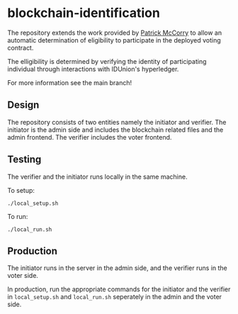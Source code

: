 # blockchain-identification

The repository extends the work provided by [Patrick
McCorry](https://github.com/stonecoldpat/anonymousvoting) to allow an automatic
determination of eligibility to participate in the deployed voting contract.

The elligibility is determined by verifying the identity of participating
individual through interactions with IDUnion's hyperledger.

For more information see the main branch!

## Design

The repository consists of two entities namely the initiator and verifier.
The initiator is the admin side and includes the blockchain related files and 
the admin frontend. The verifier includes the voter frontend.

## Testing

The verifier and the initiator runs locally in the same machine.

To setup: 

```
./local_setup.sh
```

To run:

```
./local_run.sh
```

## Production

The initiator runs in the server in the admin side, and the verifier runs in
the voter side.

In production, run the appropriate commands for the initiator and the verifier 
in `local_setup.sh` and `local_run.sh` seperately in the admin and the voter side.


